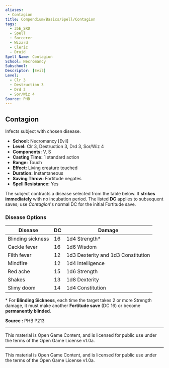 ```yaml
---
aliases:
 - Contagion
title: Compendium/Basics/Spell/Contagion
tags:
  - 35E_SRD
  - Spell
  - Sorcerer
  - Wizard
  - Cleric
  - Druid
Spell Name: Contagion
School: Necromancy
Subschool: 
Descriptor: [Evil]
Level:
  - Clr 3
  - Destruction 3
  - Drd 3
  - Sor/Wiz 4
Source: PHB
---
```


## Contagion

Infects subject with chosen disease.

* **School:** Necromancy [Evil]  
* **Level:** Clr 3, Destruction 3, Drd 3, Sor/Wiz 4  
* **Components:** V, S  
* **Casting Time:** 1 standard action  
* **Range:** Touch  
* **Effect:** Living creature touched  
* **Duration:** Instantaneous  
* **Saving Throw:** Fortitude negates  
* **Spell Resistance:** Yes

The subject contracts a disease selected from the table below. It **strikes immediately** with no incubation period. The listed **DC** applies to subsequent saves; use *Contagion*'s normal DC for the initial Fortitude save.

### Disease Options

| Disease           | DC  | Damage                             |
|-------------------|-----|------------------------------------|
| Blinding sickness | 16  | 1d4 Strength*                      |
| Cackle fever      | 16  | 1d6 Wisdom                         |
| Filth fever       | 12  | 1d3 Dexterity and 1d3 Constitution |
| Mindfire          | 12  | 1d4 Intelligence                   |
| Red ache          | 15  | 1d6 Strength                       |
| Shakes            | 13  | 1d8 Dexterity                      |
| Slimy doom        | 14  | 1d4 Constitution                   |

\* For **Blinding Sickness**, each time the target takes 2 or more Strength damage, it must make another **Fortitude save** (DC 16) or become **permanently blinded**.

**Source :** PHB P213

---

This material is Open Game Content, and is licensed for public use under  
the terms of the Open Game License v1.0a.

---

This material is Open Game Content, and is licensed for public use under the terms of the Open Game License v1.0a.
